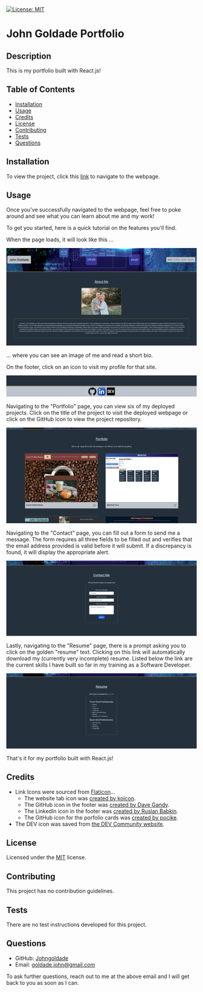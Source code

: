 [![License: MIT](https://img.shields.io/badge/License-MIT-yellow.svg)](https://opensource.org/licenses/MIT)

# John Goldade Portfolio

## Description

This is my portfolio built with React.js!

## Table of Contents

- [Installation](#installation)
- [Usage](#usage)
- [Credits](#credits)
- [License](#license)
- [Contributing](#contributing)
- [Tests](#tests)
- [Questions](#questions)

## Installation

To view the project, click this [link](https://johngoldadeportfolio.netlify.app/) to navigate to the webpage.

## Usage

Once you've successfully navigated to the webpage, feel free to poke around and see what you can learn about me and my work! 

To get you started, here is a quick tutorial on the features you'll find.

When the page loads, it will look like this ...

![Image of home screen with information about me and the header with my name and navbar](./readme-assets/home.png)

... where you can see an image of me and read a short bio.

On the footer, click on an icon to visit my profile for that site.

![Image of footer with icons for GitHub, LinkedIn, and Dev Community](./readme-assets/footer.png)

Navigating to the "Portfolio" page, you can view six of my deployed projects. Click on the title of the project to visit the deployed webpage or click on the GitHub icon to view the project repository.

![Image of portfolio page with cards of my projects. Each card has a title and an associated GitHub icon](./readme-assets/cards.png)

Navigating to the "Contact" page, you can fill out a form to send me a message. The form requires all three fields to be filled out and verifies that the email address provided is valid before it will submit. If a discrepancy is found, it will display the appropriate alert.

![Image of contact page with form to contact me](./readme-assets/form.png)

Lastly, navigating to the "Resume" page, there is a prompt asking you to click on the golden "resume" text. Clicking on this link will automatically download my (currently very incomplete) resume. Listed below the link are the current skills I have built so far in my training as a Software Developer.

![Image of resume download link and list of front-end and back-end skills](./readme-assets/proficiencies.png)

That's it for my portfolio built with React.js!



## Credits

- Link Icons were sourced from [Flaticon](https://www.flaticon.com/)...
    - The website tab icon was [created by koicon](https://www.flaticon.com/free-icons/work-experience).
    - The GitHub icon in the footer was [created by Dave Gandy](https://www.flaticon.com/free-icons/cat).
    - The LinkedIn icon in the footer was [created by Ruslan Babkin](https://www.flaticon.com/free-icons/linkedin).
    - The GitHub icon for the porfolio cards was [created by pocike](https://www.flaticon.com/free-icons/github).
- The DEV icon was saved from [the DEV Community website](https://dev.to/).

## License

Licensed under the [MIT](./LICENSE) license.

## Contributing

This project has no contribution guidelines.

## Tests

There are no test instructions developed for this project.

## Questions

- GitHub: [Johngoldade](https://github.com/Johngoldade)
- Email: [goldade.john@gmail.com](mailto:goldade.john@gmail.com)

To ask further questions, reach out to me at the above email and I will get back to you as soon as I can.
